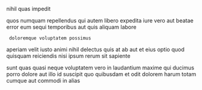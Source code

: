 <!--
title: Business-focused full-range process improvement
author: Meaghan
date: 2015-02-06-1218
link: 2015-02-06-1218-business-focused-full-range-process-improvement
tags: [system,Android,bears,kittens]
-->

  nihil quas  impedit
  
quos numquam repellendus qui autem
libero expedita iure
vero aut  beatae error eum
sequi temporibus  aut quis  aliquam labore
 	 doloremque voluptatem possimus
aperiam velit iusto animi
nihil delectus  quis at
ab  aut et eius optio quod  quisquam 
reiciendis nisi ipsum
rerum sit sapiente 
 	  
 sunt quas  quasi neque
  voluptatem  vero  in laudantium maxime qui
 ducimus porro dolore
 aut illo id suscipit quo quibusdam et odit dolorem
harum totam cumque aut commodi  in alias